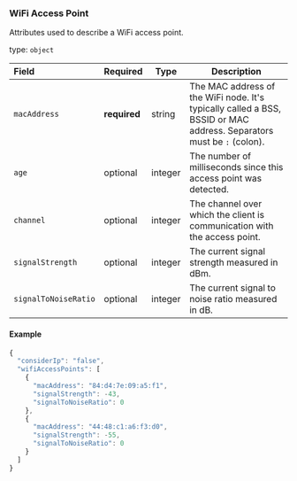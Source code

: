 <!--- This is a generated file, do not edit! -->
<!--- [START maps_http_schema_wifiaccesspoint] -->
<h3 class="schema-object" id="WifiAccessPoint">WiFi Access Point</h3>

Attributes used to describe a WiFi access point.

type: `object`

| Field                | Required     | Type    | Description                                                                                                          |
| :------------------- | ------------ | ------- | -------------------------------------------------------------------------------------------------------------------- |
| `macAddress`         | **required** | string  | The MAC address of the WiFi node. It's typically called a BSS, BSSID or MAC address. Separators must be `:` (colon). |
| `age`                | optional     | integer | The number of milliseconds since this access point was detected.                                                     |
| `channel`            | optional     | integer | The channel over which the client is communication with the access point.                                            |
| `signalStrength`     | optional     | integer | The current signal strength measured in dBm.                                                                         |
| `signalToNoiseRatio` | optional     | integer | The current signal to noise ratio measured in dB.                                                                    |

<h4 class="schema-object-example" id="WifiAccessPoint-example">Example</h4>

```js
{
  "considerIp": "false",
  "wifiAccessPoints": [
    {
      "macAddress": "84:d4:7e:09:a5:f1",
      "signalStrength": -43,
      "signalToNoiseRatio": 0
    },
    {
      "macAddress": "44:48:c1:a6:f3:d0",
      "signalStrength": -55,
      "signalToNoiseRatio": 0
    }
  ]
}
```

<!--- [END maps_http_schema_wifiaccesspoint] -->